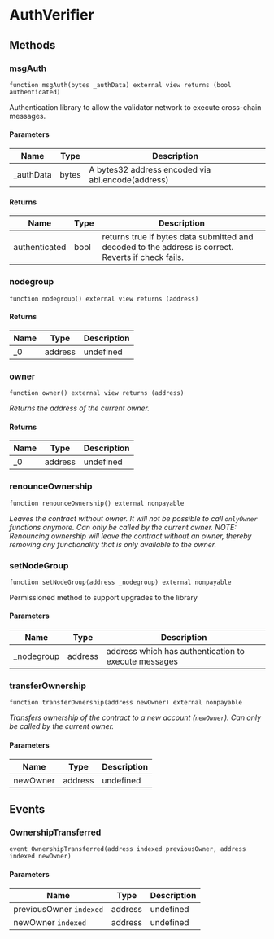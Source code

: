 # AuthVerifier









## Methods

### msgAuth

```solidity
function msgAuth(bytes _authData) external view returns (bool authenticated)
```

Authentication library to allow the validator network to execute cross-chain messages.



#### Parameters

| Name | Type | Description |
|---|---|---|
| _authData | bytes | A bytes32 address encoded via abi.encode(address) |

#### Returns

| Name | Type | Description |
|---|---|---|
| authenticated | bool | returns true if bytes data submitted and decoded to the address is correct. Reverts if check fails. |

### nodegroup

```solidity
function nodegroup() external view returns (address)
```






#### Returns

| Name | Type | Description |
|---|---|---|
| _0 | address | undefined |

### owner

```solidity
function owner() external view returns (address)
```



*Returns the address of the current owner.*


#### Returns

| Name | Type | Description |
|---|---|---|
| _0 | address | undefined |

### renounceOwnership

```solidity
function renounceOwnership() external nonpayable
```



*Leaves the contract without owner. It will not be possible to call `onlyOwner` functions anymore. Can only be called by the current owner. NOTE: Renouncing ownership will leave the contract without an owner, thereby removing any functionality that is only available to the owner.*


### setNodeGroup

```solidity
function setNodeGroup(address _nodegroup) external nonpayable
```

Permissioned method to support upgrades to the library



#### Parameters

| Name | Type | Description |
|---|---|---|
| _nodegroup | address | address which has authentication to execute messages |

### transferOwnership

```solidity
function transferOwnership(address newOwner) external nonpayable
```



*Transfers ownership of the contract to a new account (`newOwner`). Can only be called by the current owner.*

#### Parameters

| Name | Type | Description |
|---|---|---|
| newOwner | address | undefined |



## Events

### OwnershipTransferred

```solidity
event OwnershipTransferred(address indexed previousOwner, address indexed newOwner)
```





#### Parameters

| Name | Type | Description |
|---|---|---|
| previousOwner `indexed` | address | undefined |
| newOwner `indexed` | address | undefined |



